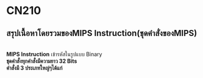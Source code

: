 # CN210
## สรุปเนื้อหาโดยรวมของMIPS Instruction(ชุดคำสั่งของMIPS)
<br>**MIPS  Instruction** เข้ารหัสในรูปแบบ Binary
<br>**ชุดคำสั่งทุกคำสั่งมีความยาว 32 Bits**
<br>**คำสั่งมี 3 ประเภทใหญ่ๆได้แก่**


